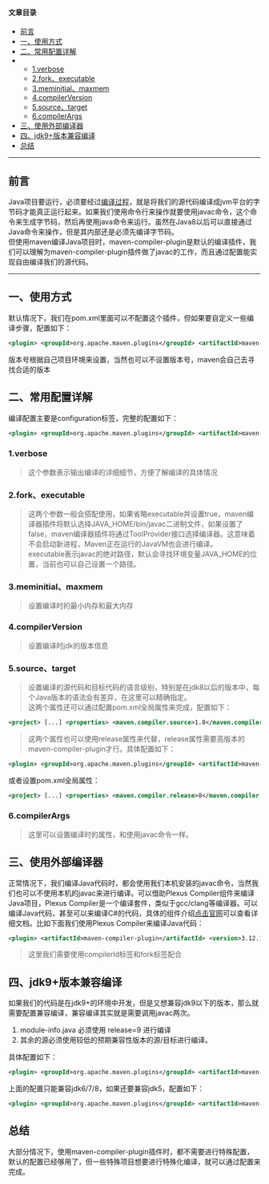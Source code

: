 #### 文章目录

-   [前言](https://blog.csdn.net/txhlxy/article/details/136077522#_6)
-   [一、使用方式](https://blog.csdn.net/txhlxy/article/details/136077522#_13)
-   [二、常用配置详解](https://blog.csdn.net/txhlxy/article/details/136077522#_31)
-   -   [1.verbose](https://blog.csdn.net/txhlxy/article/details/136077522#1verbose_54)
    -   [2.fork、executable](https://blog.csdn.net/txhlxy/article/details/136077522#2forkexecutable_58)
    -   [3.meminitial、maxmem](https://blog.csdn.net/txhlxy/article/details/136077522#3meminitialmaxmem_63)
    -   [4.compilerVersion](https://blog.csdn.net/txhlxy/article/details/136077522#4compilerVersion_67)
    -   [5.source、target](https://blog.csdn.net/txhlxy/article/details/136077522#5sourcetarget_71)
    -   [6.compilerArgs](https://blog.csdn.net/txhlxy/article/details/136077522#6compilerArgs_110)
-   [三、使用外部编译器](https://blog.csdn.net/txhlxy/article/details/136077522#_115)
-   [四、jdk9+版本兼容编译](https://blog.csdn.net/txhlxy/article/details/136077522#jdk9_140)
-   [总结](https://blog.csdn.net/txhlxy/article/details/136077522#_219)

___

## 前言

Java项目要运行，必须要经过[编译过程](https://so.csdn.net/so/search?q=%E7%BC%96%E8%AF%91%E8%BF%87%E7%A8%8B&spm=1001.2101.3001.7020)，就是将我们的源代码编译成jvm平台的字节码才能真正运行起来。如果我们使用命令行来操作就要使用javac命令，这个命令来生成字节码，然后再使用java命令来运行。虽然在Java8以后可以直接通过Java命令来操作，但是其内部还是必须先编译字节码。  
但使用maven编译Java项目时，maven-compiler-plugin是默认的编译插件，我们可以理解为maven-compiler-plugin插件做了javac的工作，而且通过配置能实现自由编译我们的源代码。

___

## 一、使用方式

默认情况下，我们在pom.xml里面可以不配置这个插件，但如果要自定义一些编译步骤，配置如下：

```xml
<plugin> <groupId>org.apache.maven.plugins</groupId> <artifactId>maven-compiler-plugin</artifactId> <version>3.5.1</version> <configuration> ... </configuration> <executions> ... </executions> </plugin>
```

版本号根据自己项目环境来设置，当然也可以不设置版本号，maven会自己去寻找合适的版本

## 二、常用配置详解

编译配置主要是configuration标签，完整的配置如下：

```xml
<plugin> <groupId>org.apache.maven.plugins</groupId> <artifactId>maven-compiler-plugin</artifactId> <configuration> <verbose>true</verbose> <fork>true</fork> <executable>${JAVA_HOME}/bin/javac</executable> <meminitial>128m</meminitial> <maxmem>512m</maxmem> <compilerVersion>1.8</compilerVersion> <source>1.8</source> <target>1.8</target> <compilerArgs> <arg>-verbose</arg> <arg>-Xlint:all,-options,-path</arg> </compilerArgs> </configuration> </plugin>
```

### 1.verbose

> 这个参数表示输出编译的详细细节，方便了解编译的具体情况

### 2.fork、executable

> 这两个参数一般会搭配使用，如果省略executable并设置true，maven编译器插件将默认选择JAVA\_HOME/bin/javac二进制文件，如果设置了false，maven编译器插件将通过ToolProvider接口选择编译器。这意味着不会启动新进程，Maven正在运行的JavaVM也会进行编译。  
> executable表示javac的绝对路径，默认会寻找环境变量JAVA\_HOME的位置，当前也可以自己设置一个路径。

### 3.meminitial、maxmem

> 设置编译时的最小内存和最大内存

### 4.compilerVersion

> 设置编译时jdk的版本信息

### 5.source、target

> 设置编译的源代码和目标代码的语言级别，特别是在jdk8以后的版本中，每个Java版本的语法会有差异，在这里可以精确指定。  
> 这两个属性还可以通过配置pom.xml全局属性来完成，配置如下：

```xml
<project> [...] <properties> <maven.compiler.source>1.8</maven.compiler.source> <maven.compiler.target>1.8</maven.compiler.target> </properties> [...] </project>
```

> 这两个属性也可以使用release属性来代替，release属性需要高版本的maven-compiler-plugin才行。具体配置如下：

```xml
<plugin> <groupId>org.apache.maven.plugins</groupId> <artifactId>maven-compiler-plugin</artifactId> <version>3.12.1</version> <configuration> <release>8</release> </configuration> </plugin>
```

或者设置pom.xml全局属性：

```xml
<project> [...] <properties> <maven.compiler.release>8</maven.compiler.release> </properties> [...] </project>
```

### 6.compilerArgs

> 这里可以设置编译时的属性，和使用javac命令一样。

## 三、使用外部编译器

正常情况下，我们编译Java代码时，都会使用我们本机安装的javac命令，当然我们也可以不使用本机的javac来进行编译。可以借助Plexus Compiler组件来编译Java项目，Plexus Compiler是一个编译套件，类似于gcc/clang等编译器。可以编译Java代码，甚至可以来编译C#的代码，具体的组件介绍[点击官网](https://codehaus-plexus.github.io/plexus-compiler/)可以查看详细文档。比如下面我们使用Plexus Compiler来编译Java代码：

```xml
<plugin> <artifactId>maven-compiler-plugin</artifactId> <version>3.12.1</version> <configuration> <fork>false</fork> <compilerId>javac</compilerId> </configuration> <dependencies> <dependency> <groupId>org.codehaus.plexus</groupId> <artifactId>plexus-compiler-javac</artifactId> <version>1.6</version> </dependency> </dependencies> </plugin>
```

> 这里我们需要使用compilerId标签和fork标签配合

## 四、jdk9+版本兼容编译

如果我们的代码是在jdk9+的环境中开发，但是又想兼容jdk9以下的版本，那么就需要配置兼容编译，兼容编译其实就是需要调用javac两次。

1.  module-info.java 必须使用 release=9 进行编译
2.  其余的源必须使用较低的预期兼容性版本的源/目标进行编译。

具体配置如下：

```xml
<plugin> <groupId>org.apache.maven.plugins</groupId> <artifactId>maven-compiler-plugin</artifactId> <version>3.12.1</version> <executions> <execution> <id>default-compile</id> <configuration> <release>9</release> </configuration> </execution> <execution> <id>base-compile</id> <goals> <goal>compile</goal> </goals> <configuration> <excludes> <exclude>module-info.java</exclude> </excludes> </configuration> </execution> </executions> <configuration> <release>6</release> <jdkToolchain> <version>9</version> </jdkToolchain> </configuration> </plugin>
```

上面的配置只能兼容jdk6/7/8，如果还要兼容jdk5，配置如下：

```xml
<plugin> <groupId>org.apache.maven.plugins</groupId> <artifactId>maven-compiler-plugin</artifactId> <version>3.12.1</version> <executions> <execution> <id>default-compile</id> <configuration> <release>9</release> <jdkToolchain> <version>9</version> </jdkToolchain> </configuration> </execution> <execution> <id>base-compile</id> <goals> <goal>compile</goal> </goals> <configuration> <excludes> <exclude>module-info.java</exclude> </excludes> </configuration> </execution> </executions> <configuration> <source>1.5</source> <target>1.5</target> <jdkToolchain> <version>[1.5,9)</version> </jdkToolchain> </configuration> </plugin>
```

## 总结

大部分情况下，使用maven-compiler-plugin插件时，都不需要进行特殊配置，默认的配置已经够用了，但一些特殊项目想要进行特殊化编译，就可以通过配置来完成。